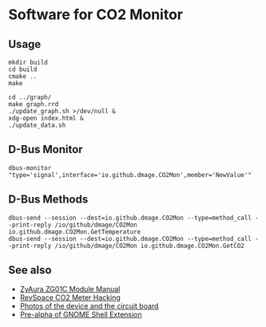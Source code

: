# Software for CO2 Monitor

## Usage

    mkdir build
    cd build
    cmake ..
    make

    cd ../graph/
    make graph.rrd
    ./update_graph.sh >/dev/null &
    xdg-open index.html &
    ./update_data.sh

## D-Bus Monitor

    dbus-monitor "type='signal',interface='io.github.dmage.CO2Mon',member='NewValue'"

## D-Bus Methods

    dbus-send --session --dest=io.github.dmage.CO2Mon --type=method_call --print-reply /io/github/dmage/CO2Mon io.github.dmage.CO2Mon.GetTemperature
    dbus-send --session --dest=io.github.dmage.CO2Mon --type=method_call --print-reply /io/github/dmage/CO2Mon io.github.dmage.CO2Mon.GetCO2

## See also

  * [ZyAura ZG01C Module Manual](http://www.zyaura.com/support/manual/pdf/ZyAura_CO2_Monitor_ZG01C_Module_ApplicationNote_141120.pdf)
  * [RevSpace CO2 Meter Hacking](https://revspace.nl/CO2MeterHacking)
  * [Photos of the device and the circuit board](http://habrahabr.ru/company/masterkit/blog/248403/)
  * [Pre-alpha of GNOME Shell Extension](https://github.com/dmage/gnome-shell-extensions-co2mon)
